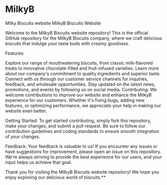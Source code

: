 # MilkyB
Milky Biscuits website
MilkyB Biscuits Website

Welcome to the MilkyB Biscuits website repository! This is the official GitHub repository for the MilkyB Biscuits company, where we craft delicious biscuits that indulge your taste buds with creamy goodness.

Features:

Explore our range of mouthwatering biscuits, from classic milk-flavored treats to innovative chocolate-filled and fruit-infused varieties.
Learn more about our company's commitment to quality ingredients and superior taste.
Connect with us through our customer service channels for inquiries, feedback, and wholesale opportunities.
Stay updated on the latest news, promotions, and events by following us on social media.
Contributing:
We welcome contributions to improve our website and enhance the MilkyB experience for our customers. Whether it's fixing bugs, adding new features, or optimizing performance, we appreciate your help in making our website even better.

Getting Started:
To get started contributing, simply fork this repository, make your changes, and submit a pull request. Be sure to follow our contribution guidelines and coding standards to ensure smooth integration of your changes.

Feedback:
Your feedback is valuable to us! If you encounter any issues or have suggestions for improvement, please open an issue on this repository. We're always striving to provide the best experience for our users, and your input helps us achieve that goal.

Thank you for visiting the MilkyB Biscuits website repository! We hope you enjoy exploring our delicious world of biscuits.**
